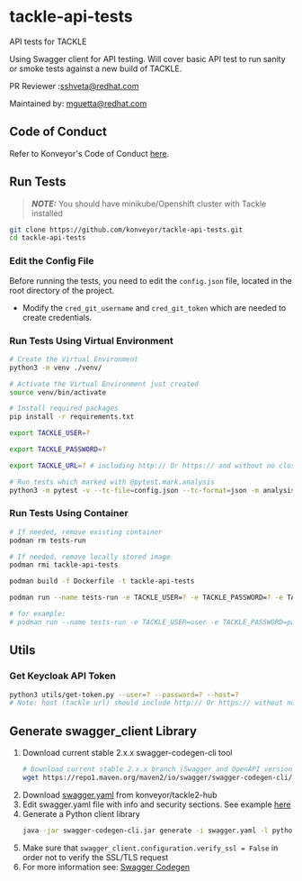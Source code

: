 # tackle-api-tests
API tests for TACKLE

Using Swagger client for API testing.
Will cover basic API test to run sanity or smoke tests against a new build of TACKLE.

PR Reviewer :sshveta@redhat.com

Maintained by: mguetta@redhat.com

## Code of Conduct
Refer to Konveyor's Code of Conduct [here](https://github.com/konveyor/community/blob/main/CODE_OF_CONDUCT.md).

## Run Tests

> **_NOTE:_** You should have minikube/Openshift cluster with Tackle installed

```bash
git clone https://github.com/konveyor/tackle-api-tests.git
cd tackle-api-tests
```

### Edit the Config File
Before running the tests, you need to edit the `config.json` file, located in the root directory of the project.
* Modify the `cred_git_username` and `cred_git_token` which are needed to create credentials.

### Run Tests Using Virtual Environment
```bash
# Create the Virtual Environment
python3 -m venv ./venv/

# Activate the Virtual Environment just created
source venv/bin/activate

# Install required packages
pip install -r requirements.txt

export TACKLE_USER=?

export TACKLE_PASSWORD=?

export TACKLE_URL=? # including http:// Or https:// and without no closing /

# Run tests which marked with @pytest.mark.analysis
python3 -m pytest -v --tc-file=config.json --tc-format=json -m analysis
```

### Run Tests Using Container
```bash
# If needed, remove existing container
podman rm tests-run

# If needed, remove locally stored image
podman rmi tackle-api-tests

podman build -f Dockerfile -t tackle-api-tests

podman run --name tests-run -e TACKLE_USER=? -e TACKLE_PASSWORD=? -e TACKLE_URL=http://x.x.x.x tackle-api-tests [PYTEST OPTIONS]

# for example:
# podman run --name tests-run -e TACKLE_USER=user -e TACKLE_PASSWORD=pass -e TACKLE_URL=https://1.1.1.1 tackle-api-tests -m tags
```

## Utils

### Get Keycloak API Token
```bash
python3 utils/get-token.py --user=? --password=? --host=?
# Note: host (tackle url) should include http:// Or https:// without no closing /
```

## Generate swagger_client Library
1. Download current stable 2.x.x swagger-codegen-cli tool
    ```bash
    # Download current stable 2.x.x branch (Swagger and OpenAPI version 2)
    wget https://repo1.maven.org/maven2/io/swagger/swagger-codegen-cli/2.4.29/swagger-codegen-cli-2.4.29.jar -O swagger-codegen-cli.jar
    ```
2. Download [swagger.yaml](https://raw.githubusercontent.com/konveyor/tackle2-hub/main/docs/swagger.yaml) from konveyor/tackle2-hub
3. Edit swagger.yaml file with info and security sections. See example [here](swagger.yaml#L2352)
4. Generate a Python client library
   ```bash
   java -jar swagger-codegen-cli.jar generate -i swagger.yaml -l python
    ```
5. Make sure that `swagger_client.configuration.verify_ssl = False` in order not to verify the SSL/TLS request
6. For more information see: [Swagger Codegen](https://github.com/swagger-api/swagger-codegen#readme)
